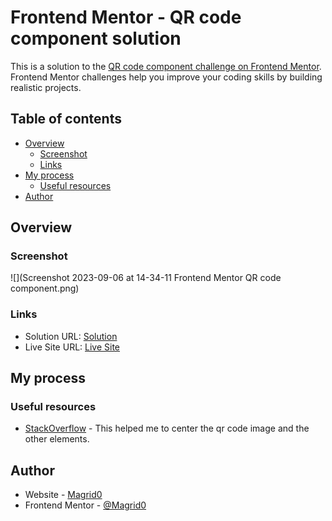 # Frontend Mentor - QR code component solution

This is a solution to the [QR code component challenge on Frontend Mentor](https://www.frontendmentor.io/challenges/qr-code-component-iux_sIO_H). Frontend Mentor challenges help you improve your coding skills by building realistic projects. 

## Table of contents

- [Overview](#overview)
  - [Screenshot](#screenshot)
  - [Links](#links)
- [My process](#my-process)
  - [Useful resources](#useful-resources)
- [Author](#author)

## Overview

### Screenshot

![](Screenshot 2023-09-06 at 14-34-11 Frontend Mentor QR code component.png)

### Links

- Solution URL: [Solution](https://www.frontendmentor.io/solutions/qr-code-component-with-html-and-css-41-ZSb0H7K)
- Live Site URL: [Live Site](https://magrid0.github.io/QR-code-component/)

## My process

### Useful resources

- [StackOverflow](https://stackoverflow.com/questions/396145/how-can-i-vertically-center-a-div-element-for-all-browsers-using-css#6182661) - This helped me to center the qr code image and the other elements.

## Author

- Website - [Magrid0](https://magrid.altervista.org)
- Frontend Mentor - [@Magrid0](https://www.frontendmentor.io/profile/Magrid0)
